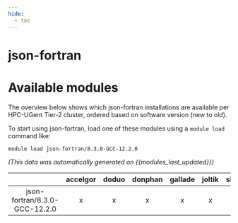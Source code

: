 ```yaml
---
hide:
  - toc
---
```


json-fortran
============

# Available modules


The overview below shows which json-fortran installations are available per HPC-UGent Tier-2 cluster, ordered based on software version (new to old).

To start using json-fortran, load one of these modules using a `module load` command like:

```shell
module load json-fortran/8.3.0-GCC-12.2.0
```

*(This data was automatically generated on {{modules_last_updated}})*  

| |accelgor|doduo|donphan|gallade|joltik|shinx|skitty|
| :---: | :---: | :---: | :---: | :---: | :---: | :---: | :---: |
|json-fortran/8.3.0-GCC-12.2.0|x|x|x|x|x|x|x|
